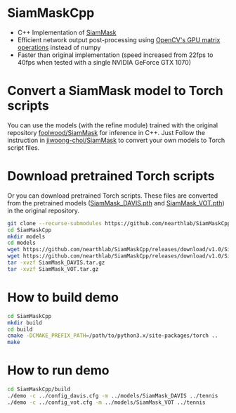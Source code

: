 # SiamMaskCpp
* C++ Implementation of [SiamMask](https://github.com/foolwood/SiamMask)
* Efficient network output post-processing using [OpenCV's GPU matrix operations](https://docs.opencv.org/2.4/modules/gpu/doc/per_element_operations.html) instead of numpy
* Faster than original implementation (speed increased from 22fps to 40fps when tested with a single NVIDIA GeForce GTX 1070)

# Convert a SiamMask model to Torch scripts
You can use the models (with the refine module) trained with the original repository [foolwood/SiamMask](https://github.com/foolwood/SiamMask) for inference in C++. Just Follow the instruction in [jiwoong-choi/SiamMask](https://github.com/jiwoong-choi/SiamMask#converting-siammask-model-with-the-refine-module-to-torch-scripts) to convert your own models to Torch script files.

# Download pretrained Torch scripts
Or you can download pretrained Torch scripts. These files are converted from the pretrained models ([SiamMask_DAVIS.pth](http://www.robots.ox.ac.uk/~qwang/SiamMask_DAVIS.pth) and [SiamMask_VOT.pth](http://www.robots.ox.ac.uk/~qwang/SiamMask_VOT.pth)) in the original repository.

```bash
git clone --recurse-submodules https://github.com/nearthlab/SiamMaskCpp
cd SiamMaskCpp
mkdir models
cd models
wget https://github.com/nearthlab/SiamMaskCpp/releases/download/v1.0/SiamMask_DAVIS.tar.gz
wget https://github.com/nearthlab/SiamMaskCpp/releases/download/v1.0/SiamMask_VOT.tar.gz
tar -xvzf SiamMask_DAVIS.tar.gz
tar -xvzf SiamMask_VOT.tar.gz
```

# How to build demo
```bash
cd SiamMaskCpp
mkdir build
cd build
cmake -DCMAKE_PREFIX_PATH=/path/to/python3.x/site-packages/torch ..
make
```

# How to run demo
```bash
cd SiamMaskCpp/build
./demo -c ../config_davis.cfg -m ../models/SiamMask_DAVIS ../tennis
./demo -c ../config_vot.cfg -m ../models/SiamMask_VOT ../tennis
```
